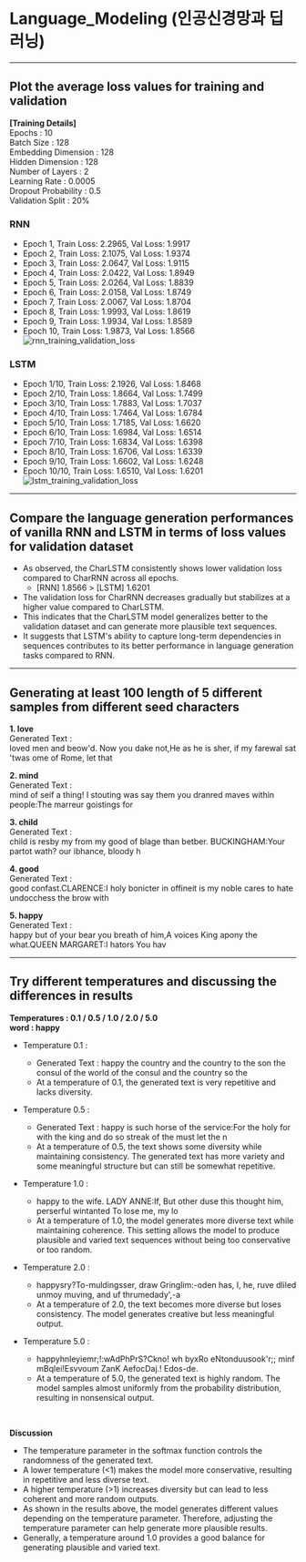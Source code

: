 # Language_Modeling (인공신경망과 딥러닝)

--------------------------------------------------------------------------------------

## Plot the average loss values for training and validation <br/>
**[Training Details]**  <br/>
Epochs : 10  <br/>
Batch Size : 128  <br/>
Embedding Dimension : 128  <br/>
Hidden Dimension : 128  <br/>
Number of Layers : 2  <br/>
Learning Rate : 0.0005  <br/>
Dropout Probability : 0.5  <br/>
Validation Split : 20% <br/>
### RNN 
* Epoch 1, Train Loss: 2.2965, Val Loss: 1.9917 <br/>
* Epoch 2, Train Loss: 2.1075, Val Loss: 1.9374 <br/>
* Epoch 3, Train Loss: 2.0647, Val Loss: 1.9115 <br/>
* Epoch 4, Train Loss: 2.0422, Val Loss: 1.8949 <br/>
* Epoch 5, Train Loss: 2.0264, Val Loss: 1.8839 <br/>
* Epoch 6, Train Loss: 2.0158, Val Loss: 1.8749 <br/>
* Epoch 7, Train Loss: 2.0067, Val Loss: 1.8704 <br/>
* Epoch 8, Train Loss: 1.9993, Val Loss: 1.8619 <br/>
* Epoch 9, Train Loss: 1.9934, Val Loss: 1.8589 <br/>
* Epoch 10, Train Loss: 1.9873, Val Loss: 1.8566 <br/>
![rnn_training_validation_loss](https://github.com/Sunni-yoon/Language_Modeling/assets/118954283/14783fc3-fdda-4b3e-a019-1781c504f095)

### LSTM
* Epoch 1/10, Train Loss: 2.1926, Val Loss: 1.8468 <br/>
* Epoch 2/10, Train Loss: 1.8664, Val Loss: 1.7499 <br/>
* Epoch 3/10, Train Loss: 1.7883, Val Loss: 1.7037 <br/>
* Epoch 4/10, Train Loss: 1.7464, Val Loss: 1.6784 <br/>
* Epoch 5/10, Train Loss: 1.7185, Val Loss: 1.6620 <br/>
* Epoch 6/10, Train Loss: 1.6984, Val Loss: 1.6514 <br/>
* Epoch 7/10, Train Loss: 1.6834, Val Loss: 1.6398 <br/>
* Epoch 8/10, Train Loss: 1.6706, Val Loss: 1.6339 <br/>
* Epoch 9/10, Train Loss: 1.6602, Val Loss: 1.6248 <br/>
* Epoch 10/10, Train Loss: 1.6510, Val Loss: 1.6201 <br/>
![lstm_training_validation_loss](https://github.com/Sunni-yoon/Language_Modeling/assets/118954283/a274aa18-4234-4b63-87b8-11d9375c0f9f)

--------------------------------------------------------------------------------------

## Compare the language generation performances of vanilla RNN and LSTM in terms of loss values for validation dataset
* As observed, the CharLSTM consistently shows lower validation loss compared to CharRNN across all epochs. <br/>
  * [RNN] 1.8566 > [LSTM] 1.6201 <br/>
* The validation loss for CharRNN decreases gradually but stabilizes at a higher value compared to CharLSTM. <br/>
* This indicates that the CharLSTM model generalizes better to the validation dataset and can generate more plausible text sequences. <br/>
* It suggests that LSTM's ability to capture long-term dependencies in sequences contributes to its better performance in language generation tasks compared to RNN. <br/>

--------------------------------------------------------------------------------------

## Generating at least 100 length of 5 different samples from different seed characters
**1. love** <br/>
Generated Text : <br/>
loved men and beow'd. Now you dake not,He as he is sher, if my farewal sat 'twas ome of Rome, let that 

**2. mind** <br/>
Generated Text : <br/>
mind of seif a thing! I stouting was say them you dranred maves within people:The marreur goistings for <br/>

**3. child** <br/>
Generated Text : <br/>
child is resby my from my good of blage than betber. BUCKINGHAM:Your partot wath? our ibhance, bloody h <br/>

**4. good** <br/>
Generated Text : <br/>
good confast.CLARENCE:I holy bonicter in offineit is my noble cares to hate undocchess the brow with <br/>  

**5. happy** <br/>
Generated Text : <br/>
happy but of your bear you breath of him,A voices King apony the what.QUEEN MARGARET:I hators You hav

--------------------------------------------------------------------------------------

## Try different temperatures and discussing the differences in results
 
**Temperatures : 0.1 / 0.5 / 1.0 / 2.0 / 5.0** <br/>
**word : happy** <br/>

* Temperature 0.1 : <br/>
  * Generated Text : happy the country and the country to the son the consul of the world of the consul and the country so the <br/>
  * At a temperature of 0.1, the generated text is very repetitive and lacks diversity. <br/>

* Temperature 0.5 :
  * Generated Text : happy is such horse of the service:For the holy for with the king and do so streak of the must let the n <br/>
  * At a temperature of 0.5, the text shows some diversity while maintaining consistency. The generated text has more variety and some meaningful structure but can still be somewhat repetitive. <br/>

* Temperature 1.0 : <br/>
  * happy to the wife. LADY ANNE:If, But other duse this thought him, perserful wintanted To lose me, my lo <br/>
  * At a temperature of 1.0, the model generates more diverse text while maintaining coherence. This setting allows the model to produce plausible and varied text sequences without being too conservative or too random. <br/>

* Temperature 2.0 : <br/>
  * happysry?To-muldingsser, draw Gringlim:-oden has, I, he, ruve dliled unmoy muving, and uf thrumedady',-a <br/>
  * At a temperature of 2.0, the text becomes more diverse but loses consistency. The model generates creative but less meaningful output. <br/>

* Temperature 5.0 : <br/>
  * happyhnleyiemr;!:wAdPhPrS?Ckno! wh byxRo eNtonduusook'r;; minf  mBqlei!Esvvoum ZanK AefocDaj.! Edos-de. <br/>
  * At a temperature of 5.0, the generated text is highly random. The model samples almost uniformly from the probability distribution, resulting in nonsensical output. <br/>
  
 <br/>
 
**Discussion** <br/>
* The temperature parameter in the softmax function controls the randomness of the generated text. <br/>
* A lower temperature (<1) makes the model more conservative, resulting in repetitive and less diverse text. <br/>
* A higher temperature (>1) increases diversity but can lead to less coherent and more random outputs. <br/> 
* As shown in the results above, the model generates different values depending on the temperature parameter. Therefore, adjusting the temperature parameter can help generate more plausible results. <br/>
* Generally, a temperature around 1.0 provides a good balance for generating plausible and varied text.
